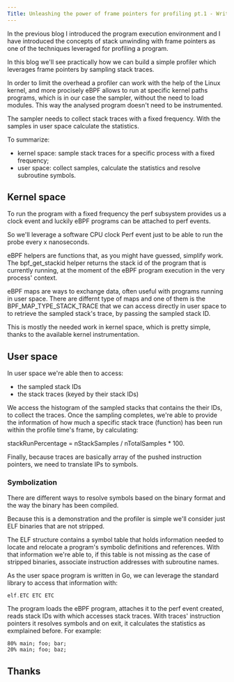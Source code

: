 ```yaml
---
Title: Unleashing the power of frame pointers for profiling pt.1 - Writing a simple profiler
---
```


In the previous blog I introduced the program execution environment and I have introduced the concepts of stack unwinding with frame pointers as one of the techniques leveraged for profiling a program.

In this blog we'll see practically how we can build a simple profiler which leverages frame pointers by sampling stack traces.

In order to limit the overhead a profiler can work with the help of the Linux kernel, and more procisely eBPF allows to run at specific kernel paths programs, which is in our case the sampler, without the need to load modules.
This way the analysed program doesn't need to be instrumented.

The sampler needs to collect stack traces with a fixed frequency. With the samples in user space calculate the statistics.

To summarize:
- kernel space: sample stack traces for a specific process with a fixed frequency;
- user space: collect samples, calculate the statistics and resolve subroutine symbols.

## Kernel space

To run the program with a fixed frequency the perf subsystem provides us a clock event and luckily eBPF programs can be attached to perf events.

So we'll leverage a software CPU clock Perf event just to be able to run the probe every x nanoseconds.

eBPF helpers are functions that, as you might have guessed, simplify work. The bpf_get_stackid helper returns the stack id of the program that is currently running, at the moment of the eBPF program execution in the very process' context.

eBPF maps are ways to exchange data, often useful with programs running in user space. There are differnt type of maps and one of them is the BPF_MAP_TYPE_STACK_TRACE that we can access directly in user space to to retrieve the sampled stack's trace, by passing the sampled stack ID.

This is mostly the needed work in kernel space, which is pretty simple, thanks to the available kernel instrumentation.

## User space

In user space we're able then to access:
- the sampled stack IDs
- the stack traces (keyed by their stack IDs)

We access the histogram of the sampled stacks that contains the their IDs, to collect the traces.
Once the sampling completes, we're able to provide the information of how much a specific stack trace (function) has been run within the profile time's frame, by calculating:

stackRunPercentage = nStackSamples / nTotalSamples * 100.

Finally, because traces are basically array of the pushed instruction pointers, we need to translate IPs to symbols.

### Symbolization

There are different ways to resolve symbols based on the binary format and the way the binary has been compiled.

Because this is a demonstration and the profiler is simple we'll consider just ELF binaries that are not stripped.

The ELF structure contains a symbol table that holds information needed to locate and relocate a program's symbolic definitions and references. With that information we're able to, if this table is not missing as the case of stripped binaries, associate instruction addresses with subroutine names.

As the user space program is written in Go, we can leverage the standard library to access that information with:

```go
elf.ETC ETC ETC
```

The program loads the eBPF program, attaches it to the perf event created, reads stack IDs with which accesses stack traces. With traces' instruction pointers it resolves symbols and on exit, it calculates the statistics as exmplained before. For example:

```
80% main; foo; bar;
20% main; foo; baz;
```

## Thanks
